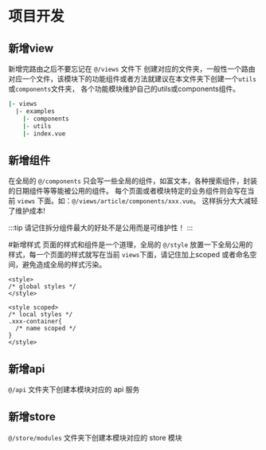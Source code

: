 # 项目开发

## 新增view
新增完路由之后不要忘记在 `@/views` 文件下
创建对应的文件夹，一般性一个路由对应一个文件，该模块下的功能组件或者方法就建议在本文件夹下创建一个`utils`或`components`文件夹，
各个功能模块维护自己的utils或components组件。
```bash
|- views
  |- examples
    |- components
    |- utils
    |- index.vue
```

## 新增组件
在全局的 `@/components` 只会写一些全局的组件，如富文本，各种搜索组件，封装的日期组件等等能被公用的组件。
每个页面或者模块特定的业务组件则会写在当前 `views` 下面。如：`@/views/article/components/xxx.vue`。
这样拆分大大减轻了维护成本!

:::tip 
请记住拆分组件最大的好处不是公用而是可维护性！
:::

#新增样式
页面的样式和组件是一个道理，全局的 `@/style` 放置一下全局公用的样式，每一个页面的样式就写在当前 `views`下面，请记住加上scoped 或者命名空间，避免造成全局的样式污染。
```vue
<style>
/* global styles */
</style>

<style scoped>
/* local styles */
.xxx-container{
  /* name scoped */
}
</style>
```

## 新增api
`@/api` 文件夹下创建本模块对应的 api 服务

## 新增store
`@/store/modules` 文件夹下创建本模块对应的 store 模块